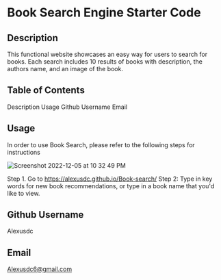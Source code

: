# Book Search Engine Starter Code

  ## Description 
  This functional website showcases an easy way for users to search for books. Each search includes 10 results of books with description, the authors name, and an image of the book. 
  ## Table of Contents 
  Description 
  Usage 
  Github Username 
  Email
  ## Usage 
  In order to use Book Search, please refer to the following steps for instructions 

  ![Screenshot 2022-12-05 at 10 32 49 PM](https://user-images.githubusercontent.com/106570615/205838440-b07d7f5c-6dd2-418c-b790-f0315bcf0cd4.png)
  
  Step 1. Go to https://alexusdc.github.io/Book-search/
  Step 2: Type in key words for new book recommendations, or type in a book name that you'd like to view.
  ## Github Username 
  Alexusdc
  ## Email
  Alexusdc6@gmail.com
